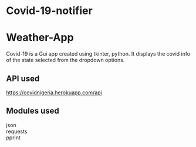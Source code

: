 # Covid-19-notifier
# Weather-App
Covid-19 is a Gui app created using tkinter, python. It displays the covid info of the state selected from the dropdown options.

## API used
https://covidnigeria.herokuapp.com/api

## Modules used
json<br>
requests<br>
pprint<br>
